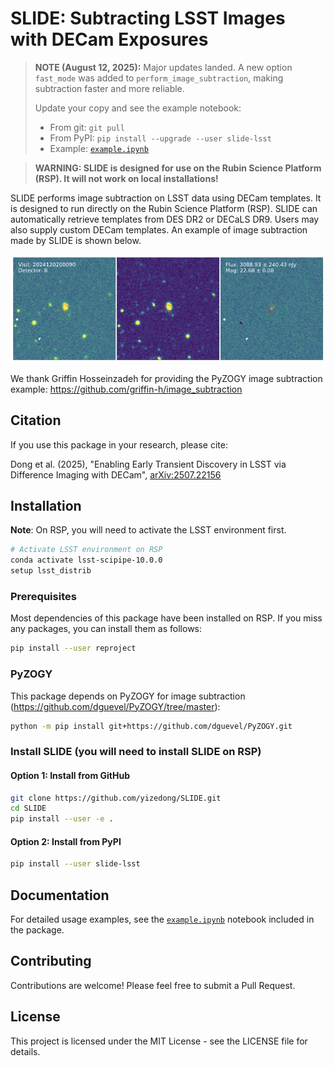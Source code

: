 # SLIDE: Subtracting LSST Images with DECam Exposures

> **NOTE (August 12, 2025):** Major updates landed. A new option `fast_mode` was added to `perform_image_subtraction`, making subtraction faster and more reliable.  
> 
> Update your copy and see the example notebook:
> 
> - From git: `git pull`
> - From PyPI: `pip install --upgrade --user slide-lsst`
> - Example: [`example.ipynb`](https://github.com/yizedong/SLIDE/blob/main/example.ipynb)

> **WARNING: SLIDE is designed for use on the Rubin Science Platform (RSP). It will not work on local installations!**

SLIDE performs image subtraction on LSST data using DECam templates. It is designed to run directly on the Rubin Science Platform (RSP). SLIDE can automatically retrieve templates from DES DR2 or DECaLS DR9. Users may also supply custom DECam templates. An example of image subtraction made by SLIDE is shown below.

![Example Image Subtraction](https://github.com/yizedong/SLIDE/raw/main/example_data/SN_det.png)

We thank Griffin Hosseinzadeh for providing the PyZOGY image subtraction example: https://github.com/griffin-h/image_subtraction

## Citation

If you use this package in your research, please cite:

Dong et al. (2025), "Enabling Early Transient Discovery in LSST via Difference Imaging with DECam", [arXiv:2507.22156](https://arxiv.org/abs/2507.22156)

## Installation

**Note**: On RSP, you will need to activate the LSST environment first.

```bash
# Activate LSST environment on RSP
conda activate lsst-scipipe-10.0.0
setup lsst_distrib
```

### Prerequisites

Most dependencies of this package have been installed on RSP. If you miss any packages, you can install them as follows:

```bash
pip install --user reproject
```

### PyZOGY

This package depends on PyZOGY for image subtraction (https://github.com/dguevel/PyZOGY/tree/master):

```bash
python -m pip install git+https://github.com/dguevel/PyZOGY.git
```

### Install SLIDE (you will need to install SLIDE on RSP)

#### Option 1: Install from GitHub

```bash
git clone https://github.com/yizedong/SLIDE.git
cd SLIDE
pip install --user -e .
```

#### Option 2: Install from PyPI

```bash
pip install --user slide-lsst
```

## Documentation

For detailed usage examples, see the [`example.ipynb`](https://github.com/yizedong/SLIDE/blob/main/example.ipynb) notebook included in the package.

## Contributing

Contributions are welcome! Please feel free to submit a Pull Request.

## License

This project is licensed under the MIT License - see the LICENSE file for details.
